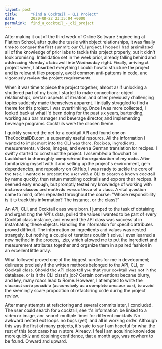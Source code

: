 ```yaml
---
layout: post
title:      "Find a Cocktail - CLI Project"
date:       2020-08-22 23:35:04 +0000
permalink:  find_a_cocktail_-_cli_project
---
```



After making it out of the third week of Online Software Engineering at Flatiron School, after quite the tussle with object relationships, it was finally time to conquer the first summit: our CLI project. I hoped I had assimilated all of the knowledge of prior labs to tackle this project properly, but it didn't look promising. Intimidation set in the week prior, already falling behind and addressing Monday's labs well into Wednesday night. Finally, arriving at project week, I absorbed everything I could: how to structure the project and its relevant files properly, avoid common anti-patterns in code, and vigorously review the project requirements.

When it was time to piece the project together, almost as if unlocking a shuttered part of my brain, I started to make connections: object relationships, certain aspects of iteration, and other previously challenging topics suddenly made themselves apparent. I initially struggled to find a theme for this project. I was overthinking. Once I was more collected, I looked back at what I'd been doing for the past six years, bartending, working as a bar manager and beverage director, and implementing beverage programs. Cocktails were the chosen theme.

I quickly scoured the net for a cocktail API and found one on TheCocktailDB.com, a supremely useful resource. All the information I wanted to implement into the CLI was there. Recipes, ingredients, measurements, videos, images, and even a German translation for recipes. I swiftly started to construct the project. I assembled a flowchart on Lucidchart to thoroughly comprehend the organization of my code. After familiarizing myself with it and setting up the project's environment, gem dependencies, and repository on GitHub, I was ready to tackle the core of the task. I wanted to present the user with a CLI to search a known cocktail by name quickly, then return matching cocktails and explore their recipes. It seemed easy enough, but promptly tested my knowledge of working with instance classes and methods versus those of a class. A vital question came to mind, often repeated throughout the course: "Whose responsibility is it to track this information? The instance, or the class?"

An API, CLI, and Cocktail class were born. I  jumped to the task of obtaining and organizing the API's data, pulled the values I wanted to be part of every Cocktail class instance, and ensured the API class was successful in instantiating these objects. Handling the information for specific attributes proved difficult. The information on ingredients and values was nested strangely, but nothing a couple of iterations couldn't solve. I even learned a new method in the process, .zip, which allowed me to put the ingredient and measurement attributes together and organize them in a paired fashion in an excellent little array.

What followed proved one of the biggest hurdles for me in development; delineate precisely if the written methods belonged to the API, CLI, or Cocktail class. Should the API class tell you that your cocktail was not in the database, or is it the CLI class's job? Certain conventions became blurry, and hey, many roads lead to Rome. However, I attempted to write the cleanest code possible (as concisely as a complete amateur can), to avoid the seemingly scary proposition of refactoring code during the project review.

After many attempts at refactoring and several commits later, I concluded. The user could search for a cocktail, see it's information, be linked to a video or image, and search multiple times for different cocktails. No awkward nested exit loops, no bugs (yet), and all in working order. Although this was the first of many projects, it's safe to say I am hopeful for what the rest of this boot camp has in store. Already, I feel I am acquiring knowledge more quickly and obtaining confidence, that a month ago, was nowhere to be found. Onward and upward.  
